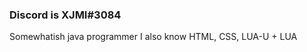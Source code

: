 ### Discord is XJMI#3084
Somewhatish java programmer 
I also know HTML, CSS, LUA-U + LUA
<!--
**XJMI/XJMI** is a ✨ _special_ ✨ repository because its `README.md` (this file) appears on your GitHub profile.
